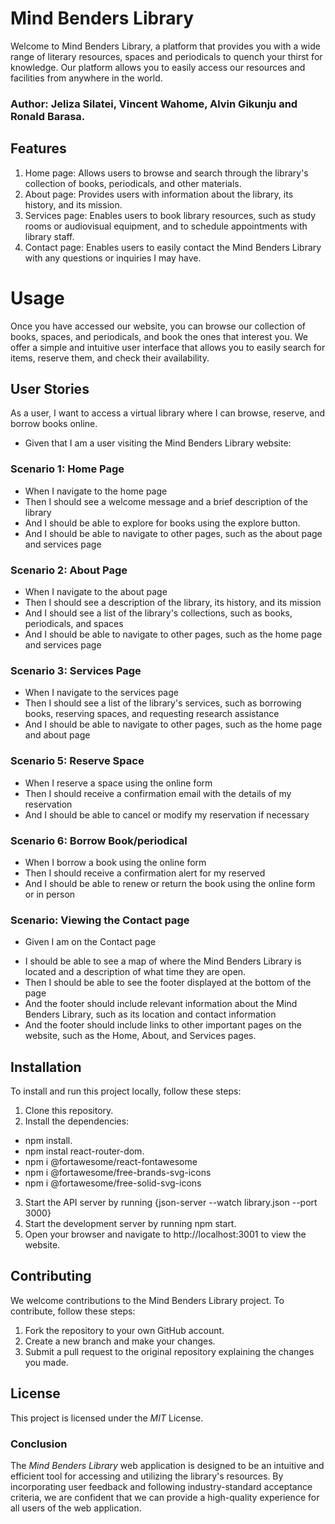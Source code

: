 # Mind Benders Library
Welcome to Mind Benders Library, a platform that provides you with a wide range of literary resources, spaces and periodicals to quench your thirst for knowledge. Our platform allows you to easily access our resources and facilities from anywhere in the world.

### Author: Jeliza Silatei, Vincent Wahome, Alvin Gikunju and Ronald Barasa.

## Features
1. Home page: Allows users to browse and search through the library's collection of books, periodicals, and other materials.
2. About page: Provides users with information about the library, its history, and its mission.
3. Services page: Enables users to book library resources, such as study rooms or audiovisual equipment, and to schedule appointments with library staff.
4. Contact page: Enables users to easily contact the Mind Benders Library with any questions or inquiries I may have.

# Usage
Once you have accessed our website, you can browse our collection of books, spaces, and periodicals, and book the ones that interest you. We offer a simple and intuitive user interface that allows you to easily search for items, reserve them, and check their availability.

## User Stories
As a user, I want to access a virtual library where I can browse, reserve, and borrow books online.

- Given that I am a user visiting the Mind Benders Library website:

### Scenario 1: Home Page
* When I navigate to the home page
* Then I should see a welcome message and a brief description of the library
* And I should be able to explore for books using the explore button.
* And I should be able to navigate to other pages, such as the about page and services page

### Scenario 2: About Page
* When I navigate to the about page
* Then I should see a description of the library, its history, and its mission
* And I should see a list of the library's collections, such as books, periodicals, and spaces
* And I should be able to navigate to other pages, such as the home page and services page

### Scenario 3: Services Page
* When I navigate to the services page
* Then I should see a list of the library's services, such as borrowing books, reserving spaces, and requesting research assistance
* And I should be able to navigate to other pages, such as the home page and about page

### Scenario 5: Reserve Space
* When I reserve a space using the online form
* Then I should receive a confirmation email with the details of my reservation
* And I should be able to cancel or modify my reservation if necessary

### Scenario 6: Borrow Book/periodical
* When I borrow a book using the online form
* Then I should receive a confirmation alert for my reserved
* And I should be able to renew or return the book using the online form or in person

### Scenario: Viewing the Contact page
- Given I am on the Contact page
* I should be able to see a map of where the Mind Benders Library is located and a description of what time they are open.
* Then I should be able to see the footer displayed at the bottom of the page
* And the footer should include relevant information about the Mind Benders Library, such as its location and contact information
* And the footer should include links to other important pages on the website, such as the Home, About, and Services pages.


## Installation
To install and run this project locally, follow these steps:

1. Clone this repository.
2. Install the dependencies:
* npm install.
* npm instal react-router-dom.
* npm i @fortawesome/react-fontawesome
* npm i @fortawesome/free-brands-svg-icons
* npm i @fortawesome/free-solid-svg-icons
3. Start the API server by running {json-server --watch library.json --port 3000}
3. Start the development server by running npm start.
4. Open your browser and navigate to http://localhost:3001 to view the website.

## Contributing
We welcome contributions to the Mind Benders Library project. To contribute, follow these steps:

1. Fork the repository to your own GitHub account.
2. Create a new branch and make your changes.
3. Submit a pull request to the original repository explaining the changes you made.

## License
This project is licensed under the *MIT* License.

### Conclusion

The *Mind Benders Library* web application is designed to be an intuitive and efficient tool for accessing and utilizing the library's resources. By incorporating user feedback and following industry-standard acceptance criteria, we are confident that we can provide a high-quality experience for all users of the web application.
